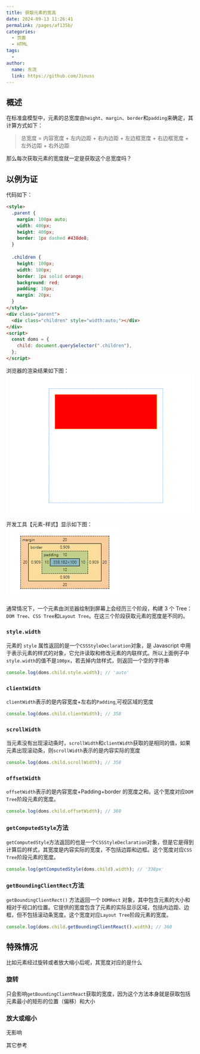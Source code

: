 ```yaml
---
title: 获取元素的宽高
date: 2024-09-13 11:26:41
permalink: /pages/af135b/
categories:
  - 页面
  - HTML
tags:
  -
author:
  name: 东流
  link: https://github.com/Jinuss
---
```


## 概述

在标准盒模型中，元素的总宽度由`height`、`margin`、`border`和`padding`来确定，其计算方式如下：

> 总宽度 = 内容宽度 + 左内边距 + 右内边距 + 左边框宽度 + 右边框宽度 + 左外边距 + 右外边距

那么每次获取元素的宽度就一定是获取这个总宽度吗？

## 以例为证

代码如下：

```html
<style>
  .parent {
    margin: 100px auto;
    width: 400px;
    height: 400px;
    border: 1px dashed #438de8;
  }

  .children {
    height: 100px;
    width: 100px;
    border: 1px solid orange;
    background: red;
    padding: 10px;
    margin: 20px;
  }
</style>
<div class="parent">
  <div class="children" style="width:auto;"></div>
</div>
<script>
  const doms = {
    child: document.querySelector(".children"),
  };
</script>
```

浏览器的渲染结果如下图：
<img src="../../Demo/image/浏览器.png"/>

开发工具【元素-样式】显示如下图：
<img src="../../Demo/image/浏览器控制台.png"/>

通常情况下，一个元素由浏览器绘制到屏幕上会经历三个阶段，构建 3 个 Tree：`DOM Tree`、`CSS Tree`和`Layout Tree`。在这三个阶段获取元素的宽度是不同的。

### `style.width`

元素的 `style` 属性返回的是一个`CSSStyleDeclaration`对象，是 Javascript 中用于表示元素的样式的对象，它允许读取和修改元素的内联样式。所以上面例子中`style.width`的值不是`100px`，若去掉内敛样式，则返回一个空的字符串

```js
console.log(doms.child.style.width); // 'auto'
```

### `clientWidth`

`clientWidth`表示的是内容宽度+左右的`Padding`,可视区域的宽度

```js
console.log(doms.child.clientWidth); // 358
```

### `scrollWidth`

当元素没有出现滚动条时，`scrollWidth`和`clientWidth`获取的是相同的值，如果元素出现滚动条，则`scrollWidth`表示的是内容实际的宽度

```js
console.log(doms.child.scrollWidth); // 358
```

### `offsetWidth`

`offsetWidth`表示的是内容宽度+Padding+border 的宽度之和。这个宽度对应`DOM Tree`阶段元素的宽度。

```js
console.log(doms.child.offsetWidth); // 360
```

### `getComputedStyle`方法

`getComputedStyle`方法返回的也是一个`CSSStyleDeclaration`对象，但是它是得到计算后的样式，其宽度是内容实际的宽度，不包括边距和边框。这个宽度对应`CSS Tree`阶段元素的宽度。

```js
console.log(getComputedStyle(doms.child).width); // '338px'
```

### `getBoundingClientRect`方法

`getBoundingClientRect()` 方法返回一个 `DOMRect` 对象，其中包含元素的大小和相对于视口的位置。它提供的宽度包含了元素的实际显示区域，包括内边距、边框，但不包括滚动条宽度。这个宽度对应`Layout Tree`阶段元素的宽度。

```js
console.log(doms.child.getBoundingClientReact().width); // 360
```

## 特殊情况

比如元素经过旋转或者放大缩小后呢，其宽度对应的是什么

### 旋转

只会影响`getBoundingClientReact`获取的宽度，因为这个方法本身就是获取包括元素最小的矩形的位置（偏移）和大小

### 放大或缩小

无影响

其它参考